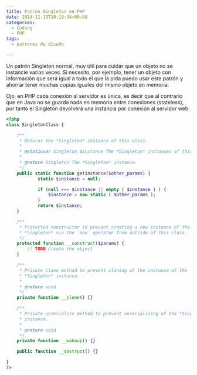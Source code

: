 ```yaml
---
title: Patrón Singleton en PHP
date: 2014-11-13T10:19:34+00:00
categories:
  - Coding
  - PHP
tags:
  - patrones de diseño

---
```

Un patrón Singleton normal, muy útil para cuidar que un objeto no se instancie varias veces. Si necesito, por ejemplo, tener un objeto con información que será igual a todo el que la pida puedo usar este patrón y ahorrar tener muchas copias iguales del mismo objeto en memoria.

Ojo, en PHP cada conexión al servidor es única, es decir que al contrario que en Java no se guarda nada en memoria entre conexiones (stateless), por tanto el Singleton devolverá una instancia por conexión al servidor web.

```php
<?php
class SingletonClass {

    /**
     * Returns the *Singleton* instance of this class.
     *
     * @staticvar Singleton $instance The *Singleton* instances of this class.
     *
     * @return Singleton The *Singleton* instance.
     */
    public static function getInstance($other_params) {
            static $instance = null;

            if (null === $instance || empty ( $instance ) ) {
                $instance = new static ( $other_params );
            }
            return $instance;
    }

    /**
     * Protected constructor to prevent creating a new instance of the
     * *Singleton* via the `new` operator from outside of this class.
     */
    protected function __construct($params) {
        // TODO Create the object
    }

    /**
     * Private clone method to prevent cloning of the instance of the
     * *Singleton* instance.
     *
     * @return void
     */
    private function __clone() {}

    /**
     * Private unserialize method to prevent unserializing of the *Singleton*
     * instance.
     *
     * @return void
     */
    private function __wakeup() {}

    public function __destruct() {}

}
?>
```
